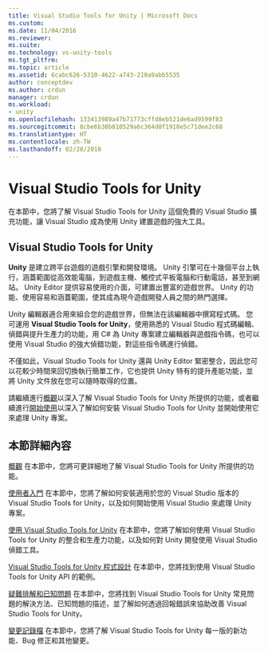 ```yaml
---
title: Visual Studio Tools for Unity | Microsoft Docs
ms.custom: 
ms.date: 11/04/2016
ms.reviewer: 
ms.suite: 
ms.technology: vs-unity-tools
ms.tgt_pltfrm: 
ms.topic: article
ms.assetid: 6cabc626-5310-4622-a743-210a9abb5535
author: conceptdev
ms.author: crdun
manager: crdun
ms.workload:
- unity
ms.openlocfilehash: 133413989a47b71773cffd8eb521de6ad9599f83
ms.sourcegitcommit: 8cbe6b38b810529a6c364d0f1918e5c71dee2c68
ms.translationtype: HT
ms.contentlocale: zh-TW
ms.lasthandoff: 02/28/2018
---
```

# <a name="visual-studio-tools-for-unity"></a>Visual Studio Tools for Unity
在本節中，您將了解 Visual Studio Tools for Unity 這個免費的 Visual Studio 擴充功能，讓 Visual Studio 成為使用 Unity 建置遊戲的強大工具。

## <a name="visual-studio-tools-for-unity"></a>Visual Studio Tools for Unity
 **Unity** 是建立跨平台遊戲的遊戲引擎和開發環境。 Unity 引擎可在十幾個平台上執行，涵蓋範圍從高效能電腦，到遊戲主機、觸控式平板電腦和行動電話，甚至到網站。 Unity Editor 提供容易使用的介面，可建置出豐富的遊戲世界。 Unity 的功能、使用容易和涵蓋範圍，使其成為現今遊戲開發人員之間的熱門選擇。

 Unity 編輯器適合用來組合您的遊戲世界，但無法在該編輯器中撰寫程式碼。 您可運用 **Visual Studio Tools for Unity**，使用熟悉的 Visual Studio 程式碼編輯、偵錯與提升生產力的功能，用 C# 為 Unity 專案建立編輯器與遊戲指令碼，也可以使用 Visual Studio 的強大偵錯功能，對這些指令碼進行偵錯。

 不僅如此，Visual Studio Tools for Unity 還與 Unity Editor 緊密整合，因此您可以花較少時間來回切換執行簡單工作，它也提供 Unity 特有的提升產能功能，並將 Unity 文件放在您可以隨時取得的位置。

 請繼續進行[概觀](../cross-platform/overview-of-visual-studio-tools-for-unity.md)以深入了解 Visual Studio Tools for Unity 所提供的功能，或者繼續進行[開始使用](../cross-platform/getting-started-with-visual-studio-tools-for-unity.md)以深入了解如何安裝 Visual Studio Tools for Unity 並開始使用它來處理 Unity 專案。

## <a name="more-in-this-section"></a>本節詳細內容
 [概觀](../cross-platform/overview-of-visual-studio-tools-for-unity.md) 在本節中，您將可更詳細地了解 Visual Studio Tools for Unity 所提供的功能。

 [使用者入門](../cross-platform/getting-started-with-visual-studio-tools-for-unity.md) 在本節中，您將了解如何安裝適用於您的 Visual Studio 版本的 Visual Studio Tools for Unity，以及如何開始使用 Visual Studio 來處理 Unity 專案。

 [使用 Visual Studio Tools for Unity](../cross-platform/using-visual-studio-tools-for-unity.md) 在本節中，您將了解如何使用 Visual Studio Tools for Unity 的整合和生產力功能，以及如何對 Unity 開發使用 Visual Studio 偵錯工具。

 [Visual Studio Tools for Unity 程式設計](../cross-platform/programming-visual-studio-tools-for-unity.md) 在本節中，您將找到使用 Visual Studio Tools for Unity API 的範例。

 [疑難排解和已知問題](../cross-platform/troubleshooting-and-known-issues-visual-studio-tools-for-unity.md) 在本節中，您將找到 Visual Studio Tools for Unity 常見問題的解決方法、已知問題的描述，並了解如何透過回報錯誤來協助改善 Visual Studio Tools for Unity。

 [變更記錄檔](../cross-platform/change-log-visual-studio-tools-for-unity.md) 在本節中，您將了解 Visual Studio Tools for Unity 每一版的新功能、Bug 修正和其他變更。
